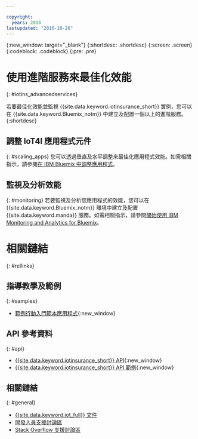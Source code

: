 ```yaml
---

copyright:
  years: 2016
lastupdated: "2016-10-26"
---
```


<!-- Common attributes used in the template are defined as follows: -->
{:new_window: target="\_blank"}
{:shortdesc: .shortdesc}
{:screen: .screen}
{:codeblock: .codeblock}
{:pre: .pre}


<!-- {{site.data.keyword.iotinsurance_full}}  {{site.data.keyword.iotinsurance_short}}  -->


# 使用進階服務來最佳化效能
{: #iotins_advancedservices}


若要最佳化效能並監視 {{site.data.keyword.iotinsurance_short}} 實例，您可以在 {{site.data.keyword.Bluemix_notm}} 中建立及配置一個以上的進階服務。
{:shortdesc}

## 調整 IoT4I 應用程式元件
{: #scaling_apps}
您可以透過垂直及水平調整來最佳化應用程式效能。如需相關指示，請參閱[在 IBM Bluemix 中調整應用程式](http://www.ibm.com/developerworks/cloud/library/cl-bluemix-autoscale/)。

## 監視及分析效能
{: #monitoring}
若要監視及分析您應用程式的效能，您可以在 {{site.data.keyword.Bluemix_notm}} 環境中建立及配置 {{site.data.keyword.manda}} 服務。如需相關指示，請參閱[開始使用 IBM Monitoring and Analytics for Bluemix](https://console.ng.bluemix.net/docs/services/monana/index.html#gettingstartedtemplate)。

<!-- ### Monitoring logging information with Logmet

https://console.ng.bluemix.net/docs/services/MessageHub/index.html#messagehub072
-->

<!--
### Monitoring with New Relic
For additional monitoring, you can use New Relic, a third-party service that provides monitoring metrics for your application. For instructions to create the New Relic service in your {{site.data.keyword.Bluemix_notm}} environment, see [Using New Relic](https://console.ng.bluemix.net/docs/runtimes/liberty/newRelic.html).
-->


# 相關鏈結
{: #rellinks}

## 指導教學及範例
{: #samples}
* [範例行動入門範本應用程式](https://github.com/ibm-watson-iot/ioti-mobile){:new_window}

## API 參考資料
{: #api}
* [{{site.data.keyword.iotinsurance_short}} API](https://iot4i-api-docs.mybluemix.net/){:new_window}
* [{{site.data.keyword.iotinsurance_short}} API 範例](https://github.com/IBM-Bluemix/iot4i-api-examples-nodejs/#iot-for-insurance-api-examples){:new_window}

## 相關鏈結
{: #general}
* [{{site.data.keyword.iot_full}} 文件](https://console.ng.bluemix.net/docs/services/IoT/index.html)
* [開發人員支援討論區](https://developer.ibm.com/answers/search.html?f=&type=question&redirect=search%2Fsearch&sort=relevance&q=%2B[iot]%20%2B[bluemix])
* [Stack Overflow 支援討論區](http://stackoverflow.com/questions/tagged/ibm-bluemix)
